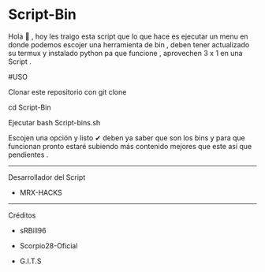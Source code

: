# Script-Bin
Hola 👋 , hoy les traigo esta script que lo que hace es ejecutar un menu en donde podemos escojer una herramienta de bin , deben tener actualizado su termux y instalado python pa que funcione , aprovechen 3 x 1 en una Script . 

#USO

Clonar este repositorio con git clone

cd Script-Bin

Ejecutar bash Script-bins.sh

Escojen una opción y listo ✔ 
deben ya saber que son los bins y para que funcionan
pronto estaré subiendo más contenido mejores que este
así que pendientes .

*****

Desarrollador del Script 
      
- MRX-HACKS

*****

Créditos

- sRBill96

- Scorpio28-Oficial

- G.I.T.S

